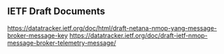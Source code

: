 ## IETF Draft Documents

https://datatracker.ietf.org/doc/html/draft-netana-nmop-yang-message-broker-message-key
https://datatracker.ietf.org/doc/draft-ietf-nmop-message-broker-telemetry-message/
